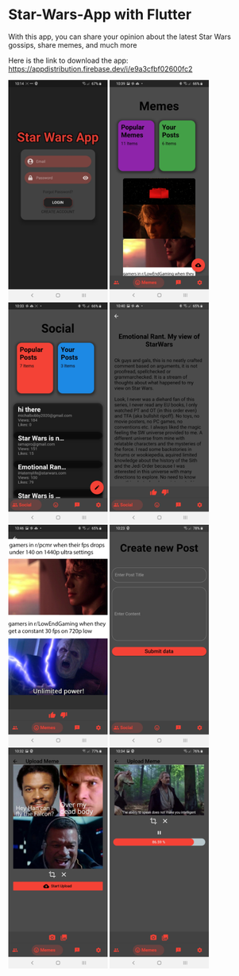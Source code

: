 # Star-Wars-App with Flutter
With this app, you can share your opinion about the latest Star Wars gossips, share memes, and much more

Here is the link to download the app: https://appdistribution.firebase.dev/i/e9a3cfbf02600fc2


<img width="200" alt="portfolio_view" src="Screenshot_20200807-221401.jpg"> <img width="200" alt="portfolio_view" src="Screenshot_20200807-223949.jpg"> <img width="200" alt="portfolio_view" src="Screenshot_20200807-223328.jpg"> <img width="200" alt="portfolio_view" src="Screenshot_20200807-224002.jpg"> <img width="200" alt="portfolio_view" src="Screenshot_20200807-224627.jpg"> <img width="200" alt="portfolio_view" src="Screenshot_20200810-102334.jpg"> <img width="200" alt="portfolio_view" src="Screenshot_20200810-103237.jpg"> <img width="200" alt="portfolio_view" src="Screenshot_20200810-103402.jpg"> 



